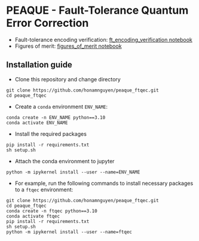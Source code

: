 # PEAQUE - Fault-Tolerance Quantum Error Correction
- Fault-tolerance encoding verification: [ft_encoding_verification notebook](analysis/ft_encoding_verification.ipynb)
- Figures of merit: [figures_of_merit notebook](analysis/figures_of_merit.ipynb)

## Installation guide
- Clone this repository and change directory
```
git clone https://github.com/honamnguyen/peaque_ftqec.git
cd peaque_ftqec
```
- Create a `conda` environment `ENV_NAME`: 
```
conda create -n ENV_NAME python==3.10
conda activate ENV_NAME
```
- Install the required packages
```
pip install -r requirements.txt
sh setup.sh
```
- Attach the conda environment to jupyter
```
python -m ipykernel install --user --name=ENV_NAME
```
- For example, run the following commands to install necessary packages to a `ftqec` environment:
```
git clone https://github.com/honamnguyen/peaque_ftqec.git
cd peaque_ftqec
conda create -n ftqec python==3.10
conda activate ftqec
pip install -r requirements.txt
sh setup.sh
python -m ipykernel install --user --name=ftqec
```